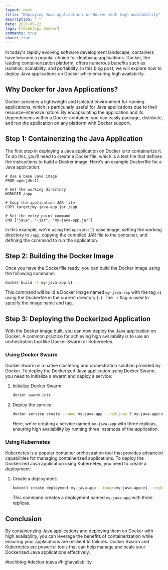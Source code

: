 ```yaml
---
layout: post
title: "Deploying Java applications on Docker with high availability"
description: " "
date: 2023-09-22
tags: [techblog, docker]
comments: true
share: true
---
```


In today's rapidly evolving software development landscape, containers have become a popular choice for deploying applications. Docker, the leading containerization platform, offers numerous benefits such as isolation, scalability, and portability. In this blog post, we will explore how to deploy Java applications on Docker while ensuring high availability.

## Why Docker for Java Applications?

Docker provides a lightweight and isolated environment for running applications, which is particularly useful for Java applications due to their resource-intensive nature. By encapsulating the application and its dependencies within a Docker container, you can easily package, distribute, and run the application on any platform with Docker support.

## Step 1: Containerizing the Java Application

The first step in deploying a Java application on Docker is to containerize it. To do this, you'll need to create a Dockerfile, which is a text file that defines the instructions to build a Docker image. Here's an example Dockerfile for a Java application:

```docker
# Use a base Java image
FROM openjdk:11

# Set the working directory
WORKDIR /app

# Copy the application JAR file
COPY target/my-java-app.jar /app

# Set the entry point command
CMD ["java", "-jar", "my-java-app.jar"]
```

In this example, we're using the `openjdk:11` base image, setting the working directory to `/app`, copying the compiled JAR file to the container, and defining the command to run the application.

## Step 2: Building the Docker Image

Once you have the Dockerfile ready, you can build the Docker image using the following command:

```bash
docker build -t my-java-app:v1 .
```

This command will build a Docker image named `my-java-app` with the tag `v1` using the Dockerfile in the current directory (`.`). The `-t` flag is used to specify the image name and tag.

## Step 3: Deploying the Dockerized Application

With the Docker image built, you can now deploy the Java application on Docker. A common practice for achieving high availability is to use an orchestration tool like Docker Swarm or Kubernetes.

### Using Docker Swarm

Docker Swarm is a native clustering and orchestration solution provided by Docker. To deploy the Dockerized Java application using Docker Swarm, you need to initialize a swarm and deploy a service:

1. Initialize Docker Swarm:

    ```bash
    docker swarm init
    ```

2. Deploy the service:

    ```bash
    docker service create --name my-java-app --replicas 3 my-java-app:v1
    ```

    Here, we're creating a service named `my-java-app` with three replicas, ensuring high availability by running three instances of the application.

### Using Kubernetes

Kubernetes is a popular container orchestration tool that provides advanced capabilities for managing containerized applications. To deploy the Dockerized Java application using Kubernetes, you need to create a deployment:

1. Create a deployment:

    ```bash
    kubectl create deployment my-java-app --image=my-java-app:v1 --replicas=3
    ```

    This command creates a deployment named `my-java-app` with three replicas.

## Conclusion

By containerizing Java applications and deploying them on Docker with high availability, you can leverage the benefits of containerization while ensuring your applications are resilient to failures. Docker Swarm and Kubernetes are powerful tools that can help manage and scale your Dockerized Java applications effectively.

#techblog  #docker #java #highavailability